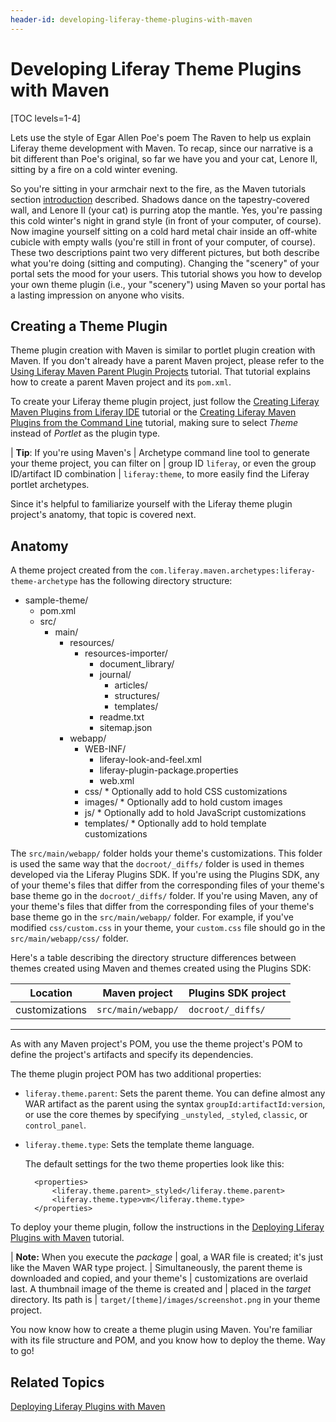 ```yaml
---
header-id: developing-liferay-theme-plugins-with-maven
---
```


# Developing Liferay Theme Plugins with Maven

[TOC levels=1-4]

Lets use the style of Egar Allen Poe's poem The Raven to help us explain Liferay
theme development with Maven. To recap, since our narrative is a bit different
than Poe's original, so far we have you and your cat, Lenore II, sitting by a
fire on a cold winter evening.

So you're sitting in your armchair next to the fire, as the Maven tutorials
section [introduction](/docs/6-2/tutorials/-/knowledge_base/t/maven)
described. Shadows dance on the tapestry-covered wall, and Lenore II (your cat)
is purring atop the mantle. Yes, you're passing this cold winter's night in
grand style (in front of your computer, of course). Now imagine yourself
sitting on a cold hard metal chair inside an off-white cubicle with empty walls
(you're still in front of your computer, of course). These two descriptions
paint two very different pictures, but both describe what you're doing (sitting
and computing). Changing the "scenery" of your portal sets the mood for your
users.  This tutorial shows you how to develop your own theme plugin (i.e.,
your "scenery") using Maven so your portal has a lasting impression on anyone
who visits. 

## Creating a Theme Plugin

Theme plugin creation with Maven is similar to portlet plugin creation with
Maven. If you don't already have a parent Maven project, please refer to the
[Using Liferay Maven Parent Plugin Projects](/docs/6-2/tutorials/-/knowledge_base/t/using-liferay-maven-parent-plugin-projects)
tutorial. That tutorial explains how to create a parent Maven project and its
`pom.xml`. 

To create your Liferay theme plugin project, just follow the
[Creating Liferay Maven Plugins from Liferay IDE](/docs/6-2/tutorials/-/knowledge_base/t/creating-liferay-maven-plugins-from-liferay-ide)
tutorial or the
[Creating Liferay Maven Plugins from the Command Line](/docs/6-2/tutorials/-/knowledge_base/t/creating-liferay-maven-plugins-from-the-command-lin)
tutorial, making sure to select *Theme* instead of *Portlet* as the plugin type. 

| **Tip**: If you're using Maven's
| Archetype command line tool to generate your theme project, you can filter on
| group ID `liferay`, or even the group ID/artifact ID combination
| `liferay:theme`, to more easily find the Liferay portlet archetypes.

Since it's helpful to familiarize yourself with the Liferay theme plugin
project's anatomy, that topic is covered next. 

## Anatomy

A theme project created from the
`com.liferay.maven.archetypes:liferay-theme-archetype` has the following
directory structure: 

- sample-theme/
    - pom.xml
    - src/
        - main/
            - resources/
                - resources-importer/
                    - document_library/
                    - journal/
                        - articles/
                        - structures/
                        - templates/
                    - readme.txt
                    - sitemap.json
            - webapp/
                - WEB-INF/
                    - liferay-look-and-feel.xml
                    - liferay-plugin-package.properties
                    - web.xml
                - css/ \* Optionally add to hold CSS customizations
                - images/ \* Optionally add to hold custom images
                - js/ \* Optionally add to hold JavaScript customizations
                - templates/ \* Optionally add to hold template customizations

The `src/main/webapp/` folder holds your theme's customizations. This folder is
used the same way that the `docroot/_diffs/` folder is used in themes developed
via the Liferay Plugins SDK. If you're using the Plugins SDK, any of your
theme's files that differ from the corresponding files of your theme's base
theme go in the `docroot/_diffs/` folder. If you're using Maven, any of your
theme's files that differ from the corresponding files of your theme's base
theme go in the `src/main/webapp/` folder. For example, if you've modified
`css/custom.css` in your theme, your `custom.css` file should go in the
`src/main/webapp/css/` folder. 

Here's a table describing the directory structure differences between themes
created using Maven and themes created using the Plugins SDK: 

Location       | Maven project      | Plugins SDK project |
-------------- | ------------------ | ------------------- |
customizations | `src/main/webapp/` | `docroot/_diffs/`   |
---

<!--
Revisit adding this link after the themes tutorials are published.

To view the directory structure of a theme developed by the Liferay Plugins SDK,
visit the *Anatomy of a Theme Project* section in the [Creating Liferay
Themes](http://www.liferay.com) tutorial.
-->

As with any Maven project's POM, you use the theme project's POM to define the
project's artifacts and specify its dependencies. 

The theme plugin project POM has two additional properties: 

- `liferay.theme.parent`: Sets the parent theme. You can define almost any WAR
  artifact as the parent using the syntax `groupId:artifactId:version`, or use
  the core themes by specifying `_unstyled`, `_styled`, `classic`, or
  `control_panel`. 
- `liferay.theme.type`: Sets the template theme language. 

    The default settings for the two theme properties look like this:
        
        <properties>
            <liferay.theme.parent>_styled</liferay.theme.parent>
            <liferay.theme.type>vm</liferay.theme.type>
        </properties>

To deploy your theme plugin, follow the instructions in the
[Deploying Liferay Plugins with Maven](/docs/6-2/tutorials/-/knowledge_base/t/deploying-liferay-plugins-with-maven)
tutorial. 

| **Note:** When you execute the *package*
| goal, a WAR file is created; it's just like the Maven WAR type project.
| Simultaneously, the parent theme is downloaded and copied, and your theme's
| customizations are overlaid last. A thumbnail image of the theme is created and
| placed in the *target* directory. Its path is
| `target/[theme]/images/screenshot.png` in your theme project.

You now know how to create a theme plugin using Maven. You're familiar with
its file structure and POM, and you know how to deploy the theme. Way to go!

## Related Topics

[Deploying Liferay Plugins with Maven](/docs/6-2/tutorials/-/knowledge_base/t/deploying-liferay-plugins-with-maven)

<!-- Add link to Themes section. Jim -->
